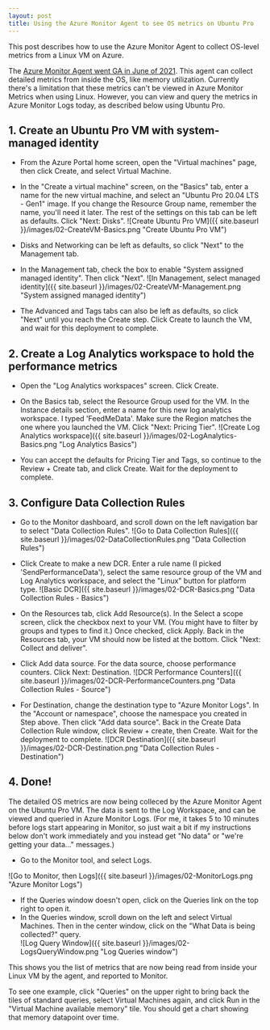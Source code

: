 ```yaml
---
layout: post
title: Using the Azure Monitor Agent to see OS metrics on Ubuntu Pro
---
```

This post describes how to use the Azure Monitor Agent to collect OS-level metrics from a Linux VM on Azure.

The [Azure Monitor Agent went GA in June of 2021](https://azure.microsoft.com/en-us/updates/azure-monitor-agent-and-data-collection-rules-now-generally-available/). This agent can collect detailed metrics from inside the OS, like memory utilization.  Currently there's a limitation that these metrics can't be viewed in Azure Monitor Metrics when using Linux. However, you can view and query the metrics in Azure Monitor Logs today, as described below using Ubuntu Pro.

## 1. Create an Ubuntu Pro VM with system-managed identity
* From the Azure Portal home screen, open the "Virtual machines" page, then click Create, and select Virtual Machine.

* In the "Create a virtual machine" screen, on the "Basics" tab, enter a name for the new virtual machine, and select an "Ubuntu Pro 20.04 LTS - Gen1" image.
If you change the Resource Group name, remember the name, you'll need it later. The rest of the settings on this tab can be left as defaults.  Click "Next: Disks".
![Create Ubuntu Pro VM]({{ site.baseurl }}/images/02-CreateVM-Basics.png "Create Ubuntu Pro VM")

* Disks and Networking can be left as defaults, so click "Next" to the Management tab.

* In the Management tab, check the box to enable "System assigned managed identity". Then click "Next".
![In Management, select managed identity]({{ site.baseurl }}/images/02-CreateVM-Management.png "System assigned managed identity")

* The Advanced and Tags tabs can also be left as defaults, so click "Next" until you reach the Create step. Click Create to launch the VM, and wait for this deployment to complete.

## 2. Create a Log Analytics workspace to hold the performance metrics
* Open the "Log Analytics workspaces" screen.  Click Create.
* On the Basics tab, select the Resource Group used for the VM.  In the Instance details section, enter a name for this new log analytics workspace. I typed 'FeedMeData'.  Make sure the Region matches the one where you launched the VM.  Click "Next: Pricing Tier".
![Create Log Analytics workspace]({{ site.baseurl }}/images/02-LogAnalytics-Basics.png "Log Analytics Basics")

* You can accept the defaults for Pricing Tier and Tags, so continue to the Review + Create tab, and click Create.  Wait for the deployment to complete. 

## 3. Configure Data Collection Rules
* Go to the Monitor dashboard, and scroll down on the left navigation bar to select "Data Collection Rules".
![Go to Data Collection Rules]({{ site.baseurl }}/images/02-DataCollectionRules.png "Data Collection Rules")

* Click Create to make a new DCR.  Enter a rule name (I picked 'SendPerformanceData'), select the same resource group of the VM and Log Analytics workspace, and select the "Linux" button for platform type.
![Basic DCR]({{ site.baseurl }}/images/02-DCR-Basics.png "Data Collection Rules - Basics")

* On the Resources tab, click Add Resource(s).  In the Select a scope screen, click the checkbox next to your VM.  (You might have to filter by groups and types to find it.)  Once checked, click Apply. Back in the Resources tab, your VM should now be listed at the bottom.  Click "Next: Collect and deliver".

* Click Add data source.  For the data source, choose performance counters.  Click Next: Destination.
![DCR Performance Counters]({{ site.baseurl }}/images/02-DCR-PerformanceCounters.png "Data Collection Rules - Source")

* For Destination, change the destination type to "Azure Monitor Logs".  In the "Account or namespace", choose the namespace you created in Step  above.  Then click "Add data source". Back in the Create Data Collection Rule window, click Review + create, then Create. Wait for the deployment to complete.
![DCR Destination]({{ site.baseurl }}/images/02-DCR-Destination.png "Data Collection Rules - Destination")

## 4. Done!
The detailed OS metrics are now being colleced by the Azure Monitor Agent on the Ubuntu Pro VM. The data is sent to the Log Workspace, and can be viewed and queried in Azure Monitor Logs. (For me, it takes 5 to 10 minutes before logs start appearing in Monitor, so just wait a bit if my instructions below don't work immediately and you instead get "No data" or "we're getting your data..." messages.)

* Go to the Monitor tool, and select Logs.

![Go to Monitor, then Logs]({{ site.baseurl }}/images/02-MonitorLogs.png "Azure Monitor Logs")

* If the Queries window doesn't open, click on the Queries link on the top right to open it.
* In the Queries window, scroll down on the left and select Virtual Machines.  Then in the center window, click on the "What Data is being collected?" query.  
![Log Query Window]({{ site.baseurl }}/images/02-LogsQueryWindow.png "Log Queries window")

This shows you the list of metrics that are now being read from inside your Linux VM by the agent, and reported to Monitor. 

To see one example, click "Queries" on the upper right to bring back the tiles of standard queries, select Virtual Machines again, and click Run in the "Virtual Machine available memory" tile.  You should get a chart showing that memory datapoint over time.


